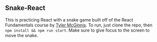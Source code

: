 ## Snake-React
This is practicing React with a snake game built off of the React Fundamentals course by [Tyler McGinnis](https://twitter.com/tylermcginnis).
To run, just clone the repo, then `npm install && npm run start`. Make sure to give focus to the screen to move the snake.
